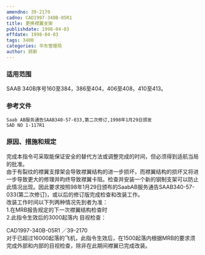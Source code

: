 ```yaml
---
amendno: 39-2170  
cadno: CAD1997-340B-05R1  
title: 更换襟翼支架  
publishdate: 1998-04-03  
effdate: 1998-04-03  
tags: 340B  
categories: 华东管理局  
author: 顾新  
---
```

  
### 适用范围  
SAAB 340B序号160至384，386至404，406至408，410至413。  
  
<!--more-->  
### 参考文件  
    Saab AB服务通告SAAB340-57-033,第二次修订,1998年1月29日颁发  
    SAD NO 1-117R1  
  
### 原因、措施和规定  
完成本指令可采取能保证安全的替代方法或调整完成的时间，但必须得到适航当局的批准。  
    由于有裂纹的襟翼支撑架会导致襟翼结构的进一步损坏，而襟翼结构的损坏又将进一步导致更大的修理并昀终导致襟翼卡阻。检查并安装一个新的钢制支架可以防止此情况出现。因此要求按照98年1月29日颁布的SaabAB服务通告SAAB340-57-033(第二次修订)，或以后的修订版完成检查和改装工作。  
    改装工作时间以下列两种情况先到者为准：  
    1.在MRB报告规定的下一次襟翼结构检查时  
    2.此指令生效后的3000起落内     目视检查：    
  
 CAD1997-340B-05R1 ／39-2170  
    对于已超过16000起落的飞机，此指令生效后，在1500起落内根据MRB的要求须完成外部和内部的目视检查，除非在此期间襟翼已完成改装。  
